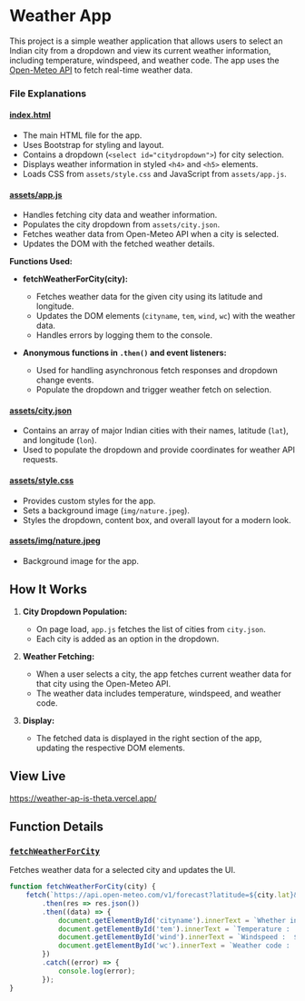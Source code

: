 # Weather App

This project is a simple weather application that allows users to select an Indian city from a dropdown and view its current weather information, including temperature, windspeed, and weather code. The app uses the [Open-Meteo API](https://open-meteo.com/) to fetch real-time weather data.

### File Explanations

#### [index.html](index.html)

- The main HTML file for the app.
- Uses Bootstrap for styling and layout.
- Contains a dropdown (`<select id="citydropdown">`) for city selection.
- Displays weather information in styled `<h4>` and `<h5>` elements.
- Loads CSS from `assets/style.css` and JavaScript from `assets/app.js`.

#### [assets/app.js](assets/app.js)

- Handles fetching city data and weather information.
- Populates the city dropdown from `assets/city.json`.
- Fetches weather data from Open-Meteo API when a city is selected.
- Updates the DOM with the fetched weather details.

**Functions Used:**

- **fetchWeatherForCity(city):**
  - Fetches weather data for the given city using its latitude and longitude.
  - Updates the DOM elements (`cityname`, `tem`, `wind`, `wc`) with the weather data.
  - Handles errors by logging them to the console.

- **Anonymous functions in `.then()` and event listeners:**
  - Used for handling asynchronous fetch responses and dropdown change events.
  - Populate the dropdown and trigger weather fetch on selection.

#### [assets/city.json](assets/city.json)

- Contains an array of major Indian cities with their names, latitude (`lat`), and longitude (`lon`).
- Used to populate the dropdown and provide coordinates for weather API requests.

#### [assets/style.css](assets/style.css)

- Provides custom styles for the app.
- Sets a background image (`img/nature.jpeg`).
- Styles the dropdown, content box, and overall layout for a modern look.

#### [assets/img/nature.jpeg](assets/img/nature.jpeg)

- Background image for the app.

## How It Works

1. **City Dropdown Population:**
   - On page load, `app.js` fetches the list of cities from `city.json`.
   - Each city is added as an option in the dropdown.

2. **Weather Fetching:**
   - When a user selects a city, the app fetches current weather data for that city using the Open-Meteo API.
   - The weather data includes temperature, windspeed, and weather code.

3. **Display:**
   - The fetched data is displayed in the right section of the app, updating the respective DOM elements.

## View Live

https://weather-ap-is-theta.vercel.app/

## Function Details

### [`fetchWeatherForCity`](assets/app.js)

Fetches weather data for a selected city and updates the UI.

```js
function fetchWeatherForCity(city) {
    fetch(`https://api.open-meteo.com/v1/forecast?latitude=${city.lat}&longitude=${city.lon}&current_weather=true`)
        .then(res => res.json())
        .then((data) => {
            document.getElementById('cityname').innerText = `Whether in :  ${city.name}`;
            document.getElementById('tem').innerText = `Temperature :  ${data.current_weather.temperature}°C`;
            document.getElementById('wind').innerText = `Windspeed :  ${data.current_weather.windspeed} km/h`;
            document.getElementById('wc').innerText = `Weather code :  ${data.current_weather.weathercode}`;
        })
        .catch((error) => {
            console.log(error);
        });
}
